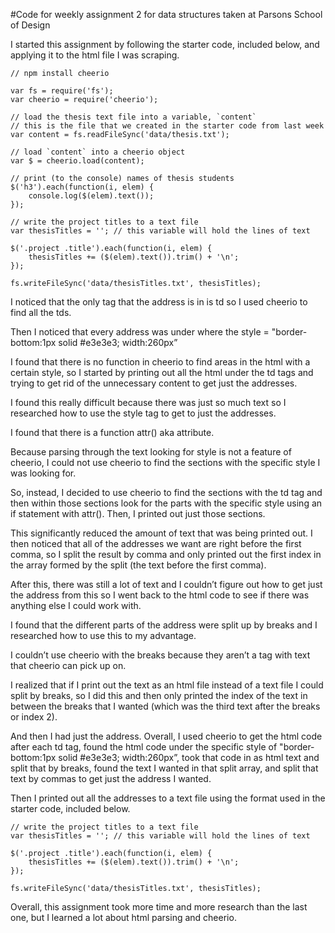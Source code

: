 #Code for weekly assignment 2 for data structures taken at Parsons School of Design

I started this assignment by following the starter code, included below, and applying it to the html file I was scraping.

    // npm install cheerio

    var fs = require('fs');
    var cheerio = require('cheerio');

    // load the thesis text file into a variable, `content`
    // this is the file that we created in the starter code from last week
    var content = fs.readFileSync('data/thesis.txt');

    // load `content` into a cheerio object
    var $ = cheerio.load(content);

    // print (to the console) names of thesis students
    $('h3').each(function(i, elem) {
        console.log($(elem).text());
    });

    // write the project titles to a text file
    var thesisTitles = ''; // this variable will hold the lines of text

    $('.project .title').each(function(i, elem) {
        thesisTitles += ($(elem).text()).trim() + '\n';
    });

    fs.writeFileSync('data/thesisTitles.txt', thesisTitles);

I noticed that the only tag that the address is in is td so I used cheerio to find all the tds.

Then I noticed that every address was under where the style = "border-bottom:1px solid #e3e3e3; width:260px”

I found that there is no function in cheerio to find areas in the html with a certain style, so I started by printing out all the html under the td tags and trying to get rid of the unnecessary content to get just the addresses. 

I found this really difficult because there was just so much text so I researched how to use the style tag to get to just the addresses.

I found that there is a function attr() aka attribute.

Because parsing through the text looking for style is not a feature of cheerio, I could not use cheerio to find the sections with the specific style I was looking for.

So, instead, I decided to use cheerio to find the sections with the td tag and then within those sections look for the parts with the specific style using an if statement with attr(). Then, I printed out just those sections.

This significantly reduced the amount of text that was being printed out. I then noticed that all of the addresses we want are right before the first comma, so I split the result by comma and only printed out the first index in the array formed by the split (the text before the first comma).

After this, there was still a lot of text and I couldn’t figure out how to get just the address from this so I went back to the html code to see if there was anything else I could work with. 

I found that the different parts of the address were split up by breaks and I researched how to use this to my advantage.

I couldn’t use cheerio with the breaks because they aren’t a tag with text that cheerio can pick up on. 
 
I realized that if I print out the text as an html file instead of a text file I could split by breaks, so I did this and then only printed the index of the text in between the breaks that I wanted (which was the third text after the breaks or index 2).

And then I had just the address. Overall, I used cheerio to get the html code after each td tag, found the html code under the specific style of "border-bottom:1px solid #e3e3e3; width:260px”, took that code in as html text and split that by breaks, found the text I wanted in that split array, and split that text by commas to get just the address I wanted.

Then I printed out all the addresses to a text file using the format used in the starter code, included below.

    // write the project titles to a text file
    var thesisTitles = ''; // this variable will hold the lines of text

    $('.project .title').each(function(i, elem) {
        thesisTitles += ($(elem).text()).trim() + '\n';
    });

    fs.writeFileSync('data/thesisTitles.txt', thesisTitles);
    
Overall, this assignment took more time and more research than the last one, but I learned a lot about html parsing and cheerio.
